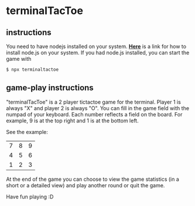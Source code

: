 # terminalTacToe

## instructions
You need to have nodejs installed on your system. <u>**<a href="https://kinsta.com/blog/how-to-install-node-js/">Here</a>**</u> is a link for how to install node.js on your system.
If you had node.js installed, you can start the game with

```sh
$ npx terminaltactoe
```

## game-play instructions
"terminalTacToe" is a 2 player tictactoe game for the terminal. Player 1 is always "X" and player 2 is always "O". 
You can fill in the game field with the numpad of your keyboard. Each number reflects a field on the board. For example, 9 is at the top right and 1 is at the bottom left.

See the example: 
<table>
    <tr>
        <td>7</td>
        <td>8</td>
        <td>9</td>
    </tr>
    <tr>
        <td>4</td>
        <td>5</td>
        <td>6</td>
    </tr>
    <tr>
        <td>1</td>
        <td>2</td>
        <td>3</td>
    </tr>
</table>

At the end of the game you can choose to view the game statistics (in a short or a detailed view) and play another round or quit the game.

Have fun playing :D


